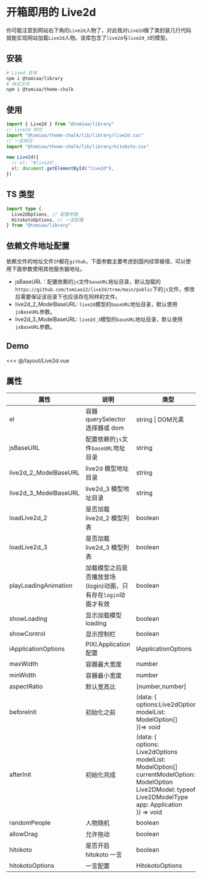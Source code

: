 # 开箱即用的 Live2d

你可能注意到网站右下角的`Live2d`人物了，对此我对`Live2d`做了类封装几行代码就能实现网站加载`Live2d`人物。该库包含了`live2d`与`live2d_3`的模型。

## 安装

```sh
# Lived 支持
npm i @tomiaa/library
# 样式文件
npm i @tomiaa/theme-chalk
```

## 使用

```js
import { Live2d } from "@tomiaa/library"
// live2d 样式
import "@tomiaa/theme-chalk/lib/library/live2d.css"
// 一言样式
import "@tomiaa/theme-chalk/lib/library/hitokoto.css"

new Live2d({
  // el: "#live2d",
  el: document.getElementById("live2d"),
})
```

## TS 类型

```ts
import type {
  Live2dOptions, // 配置参数
  HitokotoOptions, // 一言配置
} from "@tomiaa/library"
```

## 依赖文件地址配置

依赖文件的地址文件`IP`都在`github`，下面参数主要考虑到国内经常被墙，可以使用下面参数使用其他服务器地址。

- jsBaseURL：配置依赖的`js`文件`baseURL`地址目录，默认加载的`https://github.com/tomiaa12/live2d/tree/main/public`下的`js`文件，修改后需要保证该目录下也应该存在同样的文件。
- live2d_2_ModelBaseURL: `live2d`模型的`baseURL`地址目录，默认使用`jsBaseURL`参数。
- live2d_3_ModelBaseURL: `live2d_3`模型的`baseURL`地址目录，默认使用`jsBaseURL`参数。

## Demo

<<< @/layout/Live2d.vue

## 属性

| 属性                  | 说明                                                         | 类型                                                         | 默认值                             |
| --------------------- | ------------------------------------------------------------ | ------------------------------------------------------------ | ---------------------------------- |
| el                    | 容器 querySelector 选择器或 dom                              | string \| DOM元素                                            | #live2d                            |
| jsBaseURL             | 配置依赖的`js`文件`baseURL`地址目录                          | string                                                       | `tomiaa12.github.io/live2d/public` |
| live2d_2_ModelBaseURL | live2d 模型地址目录                                          | string                                                       | 默认使用 jsBaseURL                 |
| live2d_3_ModelBaseURL | live2d_3 模型地址目录                                        | string                                                       | 默认使用 jsBaseURL                 |
| loadLive2d_2          | 是否加载 live2d_2 模型列表                                   | boolean                                                      | true                               |
| loadLive2d_3          | 是否加载 live2d_3 模型列表                                   | boolean                                                      | true                               |
| playLoadingAnimation  | 加载模型之后是否播放登场(login)动画，只有存在`login`动画才有效 | boolean                                                      | true                               |
| showLoading           | 显示加载模型 loading                                         | boolean                                                      | true                               |
| showControl           | 显示控制栏                                                   | boolean                                                      | true                               |
| iApplicationOptions   | PIXI.Application 配置                                        | IApplicationOptions                                          | {}                                 |
| maxWidth              | 容器最大宽度                                                 | number                                                       | 400                                |
| minWidth              | 容器最小宽度                                                 | number                                                       | 200                                |
| aspectRatio           | 默认宽高比                                                   | [number,number]                                              | [10,9]                             |
| beforeInit            | 初始化之前                                                   | (data: {<br />options:Live2dOptions<br />modelList: ModelOption[]<br />})=> void |                                    |
| afterInit             | 初始化完成                                                   | (data: {<br />options: Live2dOptions<br />modelList: ModelOption[]<br />currentModelOption: ModelOption<br />Live2DModel: typeof Live2DModelType<br />app: Application<br />}) => void |                                    |
| randomPeople          | 人物随机                                                     | boolean                                                      | true                               |
| allowDrag             | 允许拖动                                                     | boolean                                                      | true                               |
| hitokoto              | 是否开启 hitokoto 一言                                       | boolean                                                      | true                               |
| hitokotoOptions       | 一言配置                                                     | HitokotoOptions                                              |                                    |
